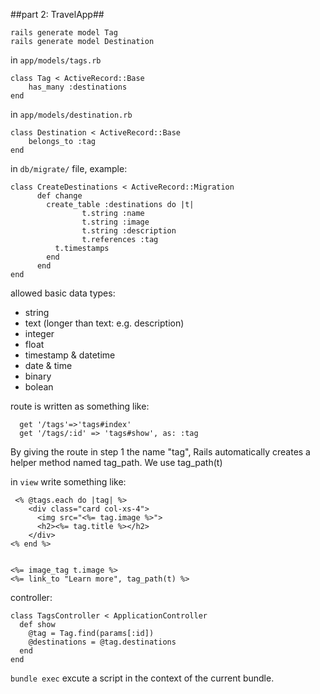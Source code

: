 ##part 2: TravelApp##

    rails generate model Tag
    rails generate model Destination


in `app/models/tags.rb`

    class Tag < ActiveRecord::Base
        has_many :destinations 
    end

in `app/models/destination.rb`

    class Destination < ActiveRecord::Base
        belongs_to :tag
    end

in `db/migrate/` file, example:

    class CreateDestinations < ActiveRecord::Migration
          def change
            create_table :destinations do |t|
                    t.string :name
                    t.string :image
                    t.string :description
                    t.references :tag
              t.timestamps
            end
          end
    end


allowed basic data types:

* string
* text (longer than text: e.g. description)
* integer
* float
* timestamp & datetime
* date & time
* binary
* bolean


route is written as something like:

      get '/tags'=>'tags#index'
      get '/tags/:id' => 'tags#show', as: :tag

By giving the route in step 1 the name "tag", Rails automatically creates a helper method named tag\_path. We use tag\_path(t)


in `view` write something like:


     <% @tags.each do |tag| %>
        <div class="card col-xs-4">
          <img src="<%= tag.image %>"> 
          <h2><%= tag.title %></h2>
        </div>
    <% end %>


    <%= image_tag t.image %>
    <%= link_to "Learn more", tag_path(t) %>


controller:

    class TagsController < ApplicationController
      def show
        @tag = Tag.find(params[:id])
        @destinations = @tag.destinations
      end
    end

`bundle exec` excute a script in the context of the current bundle.